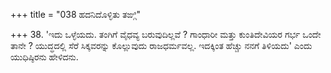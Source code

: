 +++
title = "038 ಹದನಿದೊಳ್ಳಿತು ತಙ್ಗಿ"

+++
38. 'ಇದು ಒಳ್ಳೆಯದು. ತಂಗಿಗೆ ವೈಧವ್ಯ ಬರುವುದಿಲ್ಲವೆ ? ಗಾಂಧಾರೀ ಮತ್ತು ಕುಂತಿದೇವಿಯರ ಗರ್ಭ ಒಂದೇ ತಾನೇ ? ಯುದ್ಧದಲ್ಲಿ ಸೆರೆ ಸಿಕ್ಕವರನ್ನು ಕೊಲ್ಲುವುದು ರಾಜಧರ್ಮವಲ್ಲ. ಇದಕ್ಕಿಂತ ಹೆಚ್ಚು ನನಗೆ ತಿಳಿಯದು' ಎಂದು ಯುಧಿಷ್ಠಿರನು ಹೇಳಿದನು.